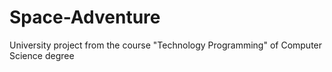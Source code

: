 # Space-Adventure
University project from the course "Technology Programming" of Computer Science degree
